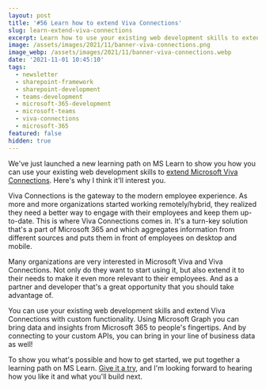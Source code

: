 ```yaml
---
layout: post
title: '#56 Learn how to extend Viva Connections'
slug: learn-extend-viva-connections
excerpt: Learn how to use your existing web development skills to extend Viva Connections.
image: /assets/images/2021/11/banner-viva-connections.png
image_webp: /assets/images/2021/11/banner-viva-connections.webp
date: '2021-11-01 10:45:10'
tags:
  - newsletter
  - sharepoint-framework
  - sharepoint-development
  - teams-development
  - microsoft-365-development
  - microsoft-teams
  - viva-connections
  - microsoft-365
featured: false
hidden: true
---
```


We've just launched a new learning path on MS Learn to show you how you can use your existing web development skills to [extend Microsoft Viva Connections](https://aka.ms/extend-viva-connections). Here's why I think it'll interest you.

Viva Connections is the gateway to the modern employee experience. As more and more organizations started working remotely/hybrid, they realized they need a better way to engage with their employees and keep them up-to-date. This is where Viva Connections comes in. It's a turn-key solution that's a part of Microsoft 365 and which aggregates information from different sources and puts them in front of employees on desktop and mobile.

Many organizations are very interested in Microsoft Viva and Viva Connections. Not only do they want to start using it, but also extend it to their needs to make it even more relevant to their employees. And as a partner and developer that's a great opportunity that you should take advantage of.

You can use your existing web development skills and extend Viva Connections with custom functionality. Using Microsoft Graph you can bring data and insights from Microsoft 365 to people's fingertips. And by connecting to your custom APIs, you can bring in your line of business data as well!

To show you what's possible and how to get started, we put together a learning path on MS Learn. [Give it a try](https://aka.ms/extend-viva-connections), and I'm looking forward to hearing how you like it and what you'll build next.
